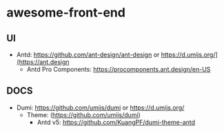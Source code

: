 # awesome-front-end


## UI 
- Antd: https://github.com/ant-design/ant-design or https://d.umijs.org/](https://ant.design
  - Antd Pro Components: https://procomponents.ant.design/en-US

## DOCS
- Dumi: https://github.com/umijs/dumi or https://d.umijs.org/
  - Theme: (https://github.com/umijs/dumi)
    - Antd v5: https://github.com/KuangPF/dumi-theme-antd
